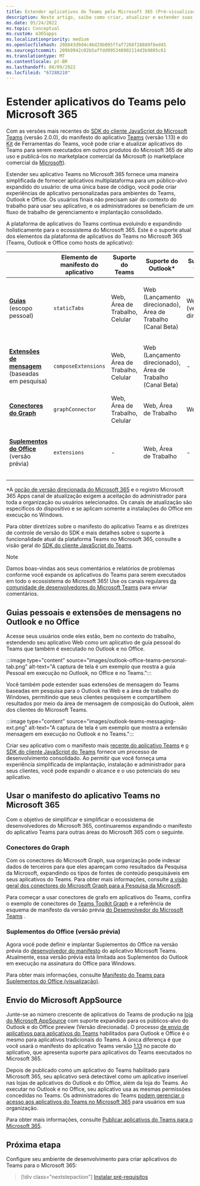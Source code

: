 ```yaml
---
title: Estender aplicativos do Teams pelo Microsoft 365 (Pré-visualização)
description: Neste artigo, saiba como criar, atualizar e estender suas experiências de aplicativo do Teams e como criar aplicativos usados em outras áreas de alto uso do Microsoft 365.
ms.date: 05/24/2022
ms.topic: Conceptual
ms.custom: m365apps
ms.localizationpriority: medium
ms.openlocfilehash: 208843d9d4c46d29b095ffaf7260f28889f8ed45
ms.sourcegitcommit: 209b9942c02b5affdd995348902114d3b9805c61
ms.translationtype: MT
ms.contentlocale: pt-BR
ms.lasthandoff: 08/09/2022
ms.locfileid: "67288210"
---
```

# <a name="extend-teams-apps-across-microsoft-365"></a>Estender aplicativos do Teams pelo Microsoft 365

Com as versões mais recentes do [SDK do cliente JavaScript do Microsoft Teams](../tabs/how-to/using-teams-client-sdk.md) (versão 2.0.0), do manifesto do aplicativo [Teams](../resources/schema/manifest-schema.md) (versão 1.13) e do [Kit](../toolkit/visual-studio-code-overview.md) de Ferramentas do Teams, você pode criar e atualizar aplicativos do Teams para serem executados em outros produtos do Microsoft 365 de alto uso e publicá-los no marketplace comercial da Microsoft (o marketplace comercial da [Microsoft](https://appsource.microsoft.com/)).

Estender seu aplicativo Teams no Microsoft 365 fornece uma maneira simplificada de fornecer aplicativos multiplataforma para um público-alvo expandido do usuário: de uma única base de código, você pode criar experiências de aplicativo personalizadas para ambientes do Teams, Outlook e Office. Os usuários finais não precisam sair do contexto do trabalho para usar seu aplicativo, e os administradores se beneficiam de um fluxo de trabalho de gerenciamento e implantação consolidado.

A plataforma de aplicativos do Teams continua evoluindo e expandindo holisticamente para o ecossistema do Microsoft 365. Este é o suporte atual dos elementos da plataforma de aplicativos do Teams no Microsoft 365 (Teams, Outlook e Office como hosts de aplicativo):

|          | Elemento de manifesto do aplicativo | Suporte do Teams |Suporte do Outlook* | Suporte do Office* | Observações |
|--|--|--|--|--|--|
| [**Guias**](../tabs/what-are-tabs.md) (escopo pessoal)    |`staticTabs`  | Web, Área de Trabalho, Celular | Web (Lançamento direcionado), Área de Trabalho (Canal Beta) | Web (versão direcionada)| O escopo de canal e grupo ainda não é compatível com o Microsoft 365. Veja [as anotações](../tabs/how-to/using-teams-client-sdk.md#microsoft-365-support-running-teams-apps-in-office-and-outlook).
| [**Extensões de mensagem**](../messaging-extensions/what-are-messaging-extensions.md) (baseadas em pesquisa)| `composeExtensions` | Web, Área de Trabalho, Celular| Web (Lançamento direcionado), Área de Trabalho (Canal Beta)| - |Ainda não há suporte baseado em ação para o Microsoft 365. Veja [as anotações](extend-m365-teams-message-extension.md#preview-your-message-extension-in-outlook). |
| [**Conectores do Graph**](/graph/connecting-external-content-connectors-overview)| `graphConnector` | Web, Área de Trabalho, Celular| Web, Área de Trabalho | Web| Ver [anotações](#graph-connectors)
| [**Suplementos do Office**](/office/dev/add-ins/develop/json-manifest-overview) (versão prévia) | `extensions` | - | Web, Área de Trabalho | - | Disponível somente na versão [do manifesto devPreview](../resources/schema/manifest-schema-dev-preview.md) . Veja [as anotações](#office-add-ins-preview).|

\*A [opção de versão direcionada do Microsoft 365](/microsoft-365/admin/manage/release-options-in-office-365) e o registro Microsoft 365 Apps canal de atualização exigem a aceitação do administrador para toda a organização ou usuários selecionados.[](/deployoffice/change-update-channels) Os canais de atualização são específicos do dispositivo e se aplicam somente a instalações do Office em execução no Windows.

Para obter diretrizes sobre o manifesto do aplicativo Teams e as diretrizes de controle de versão do SDK e mais detalhes sobre o suporte à funcionalidade atual da plataforma Teams no Microsoft 365, consulte a visão geral do [SDK do cliente JavaScript do Teams](../tabs/how-to/using-teams-client-sdk.md).

> [!NOTE]
> Damos boas-vindas aos seus comentários e relatórios de problemas conforme você expande os aplicativos do Teams para serem executados em todo o ecossistema do Microsoft 365! Use os canais regulares [da comunidade de desenvolvedores do Microsoft Teams](/microsoftteams/platform/feedback) para enviar comentários.

## <a name="personal-tabs-and-messaging-extensions-in-outlook-and-office"></a>Guias pessoais e extensões de mensagens no Outlook e no Office

Acesse seus usuários onde eles estão, bem no contexto do trabalho, estendendo seu aplicativo Web como um aplicativo de guia pessoal do Teams que também é executado no Outlook e no Office.

:::image type="content" source="images/outlook-office-teams-personal-tab.png" alt-text="A captura de tela é um exemplo que mostra a guia Pessoal em execução no Outlook, no Office e no Teams.":::

Você também pode estender suas extensões de mensagem do Teams baseadas em pesquisa para o Outlook na Web e a área de trabalho do Windows, permitindo que seus clientes pesquisem e compartilhem resultados por meio da área de mensagem de composição do Outlook, além dos clientes do Microsoft Teams.

:::image type="content" source="images/outlook-teams-messaging-ext.png" alt-text="A captura de tela é um exemplo que mostra a extensão mensagem em execução no Outlook e no Teams.":::

Criar seu aplicativo com o manifesto mais [recente do aplicativo Teams](../resources/schema/manifest-schema.md) e [o SDK do cliente JavaScript do Teams](../tabs/how-to/using-teams-client-sdk.md) fornece um processo de desenvolvimento consolidado. Ao permitir que você forneça uma experiência simplificada de implantação, instalação e administrador para seus clientes, você pode expandir o alcance e o uso potenciais do seu aplicativo.

## <a name="use-teams-app-manifest-across-microsoft-365"></a>Usar o manifesto do aplicativo Teams no Microsoft 365

Com o objetivo de simplificar e simplificar o ecossistema de desenvolvedores do Microsoft 365, continuaremos expandindo o manifesto do aplicativo Teams para outras áreas do Microsoft 365 com o seguinte.

### <a name="graph-connectors"></a>Conectores do Graph

Com os conectores do Microsoft Graph, sua organização pode indexar dados de terceiros para que eles apareçam como resultados da Pesquisa da Microsoft, expandindo os tipos de fontes de conteúdo pesquisáveis em seus aplicativos do Teams.
Para obter mais informações, consulte [a visão geral dos conectores do Microsoft Graph para a Pesquisa da Microsoft](/microsoftsearch/connectors-overview).

Para começar a usar conectores de grafo em aplicativos do Teams, confira o exemplo de conectores do [Teams Toolkit Graph](https://aka.ms/teamsfx-graph-connector-sample) e a referência de esquema de manifesto da versão prévia [do Desenvolvedor do Microsoft Teams](../resources/schema/manifest-schema-dev-preview.md) .

### <a name="office-add-ins-preview"></a>Suplementos do Office (versão prévia)

Agora você pode definir e implantar Suplementos do Office na versão prévia do [desenvolvedor do manifesto](../resources/schema/manifest-schema-dev-preview.md) do aplicativo Microsoft Teams. Atualmente, essa versão prévia está limitada aos Suplementos do Outlook em execução na assinatura do Office para Windows.

Para obter mais informações, consulte [Manifesto do Teams para Suplementos do Office (visualização)](/office/dev/add-ins/develop/json-manifest-overview).

## <a name="microsoft-appsource-submission"></a>Envio do Microsoft AppSource

Junte-se ao número crescente de aplicativos do Teams de produção na [loja do Microsoft AppSource](https://appsource.microsoft.com/) com suporte expandido para os públicos-alvo do Outlook e do Office preview (Versão direcionada). O processo [de envio de aplicativos para aplicativos do Teams](../concepts/deploy-and-publish/appsource/publish.md) habilitados para Outlook e Office é o mesmo para aplicativos tradicionais do Teams. A única diferença é que você usará o manifesto do aplicativo Teams versão [1.13](../tabs/how-to/using-teams-client-sdk.md) no pacote do aplicativo, que apresenta suporte para aplicativos do Teams executados no Microsoft 365.

Depois de publicado como um aplicativo do Teams habilitado para Microsoft 365, seu aplicativo será detectável como um aplicativo inserível nas lojas de aplicativos do Outlook e do Office, além da loja do Teams. Ao executar no Outlook e no Office, seu aplicativo usa as mesmas permissões concedidas no Teams. Os administradores do Teams [podem gerenciar o acesso aos aplicativos do Teams no Microsoft 365](/MicrosoftTeams/manage-third-party-teams-apps) para usuários em sua organização.

Para obter mais informações, consulte [Publicar aplicativos do Teams para o Microsoft 365](publish.md).

## <a name="next-step"></a>Próxima etapa

Configure seu ambiente de desenvolvimento para criar aplicativos do Teams para o Microsoft 365:

> [!div class="nextstepaction"]
> [Instalar pré-requisitos](prerequisites.md)
